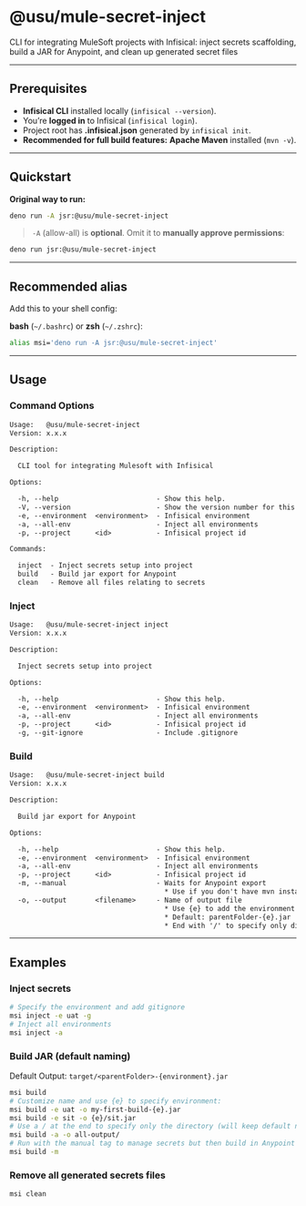 # @usu/mule-secret-inject

CLI for integrating MuleSoft projects with Infisical: inject secrets
scaffolding, build a JAR for Anypoint, and clean up generated secret files

---

## Prerequisites

- **Infisical CLI** installed locally (`infisical --version`).
- You’re **logged in** to Infisical (`infisical login`).
- Project root has **.infisical.json** generated by `infisical init`.
- **Recommended for full build features:** **Apache Maven** installed
  (`mvn -v`).

---

## Quickstart

**Original way to run:**

```sh
deno run -A jsr:@usu/mule-secret-inject
```

> `-A` (allow-all) is **optional**. Omit it to **manually approve permissions**:

```sh
deno run jsr:@usu/mule-secret-inject
```

---

## Recommended alias

Add this to your shell config:

**bash** (`~/.bashrc`) or **zsh** (`~/.zshrc`):

```sh
alias msi='deno run -A jsr:@usu/mule-secret-inject'
```

---

## Usage

### Command Options

```txt
Usage:   @usu/mule-secret-inject
Version: x.x.x                  

Description:

  CLI tool for integrating Mulesoft with Infisical

Options:

  -h, --help                        - Show this help.                            
  -V, --version                     - Show the version number for this program.  
  -e, --environment  <environment>  - Infisical environment                      
  -a, --all-env                     - Inject all environments                    
  -p, --project      <id>           - Infisical project id                       

Commands:

  inject  - Inject secrets setup into project   
  build   - Build jar export for Anypoint       
  clean   - Remove all files relating to secrets
```

### Inject

```txt
Usage:   @usu/mule-secret-inject inject
Version: x.x.x                         

Description:

  Inject secrets setup into project

Options:

  -h, --help                        - Show this help.          
  -e, --environment  <environment>  - Infisical environment    
  -a, --all-env                     - Inject all environments  
  -p, --project      <id>           - Infisical project id     
  -g, --git-ignore                  - Include .gitignore
```

### Build

```txt
Usage:   @usu/mule-secret-inject build
Version: x.x.x                        

Description:

  Build jar export for Anypoint

Options:

  -h, --help                        - Show this help.                           
  -e, --environment  <environment>  - Infisical environment                     
  -a, --all-env                     - Inject all environments                   
  -p, --project      <id>           - Infisical project id                      
  -m, --manual                      - Waits for Anypoint export                 
                                      * Use if you don't have mvn installed     
  -o, --output       <filename>     - Name of output file                       
                                      * Use {e} to add the environment          
                                      * Default: parentFolder-{e}.jar           
                                      * End with '/' to specify only directory
```

---

## Examples

### Inject secrets

```sh
# Specify the environment and add gitignore
msi inject -e uat -g
# Inject all environments
msi inject -a
```

### Build JAR (default naming)

Default Output: `target/<parentFolder>-{environment}.jar`

```sh
msi build
# Customize name and use {e} to specify environment:
msi build -e uat -o my-first-build-{e}.jar
msi build -e sit -o {e}/sit.jar
# Use a / at the end to specify only the directory (will keep default name):
msi build -a -o all-output/
# Run with the manual tag to manage secrets but then build in Anypoint instead of automatically with mvn
msi build -m
```

### Remove all generated secrets files

```sh
msi clean
```
